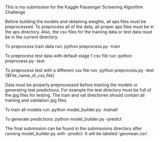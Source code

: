 This is my submission for the Kaggle Passenger Screening Algorithm Challenge 

Before building the models and obtaining weights, all aps files must be preprocessed.
To preprocess all of the data, all proper aps files must be in the aps directory.
Also, the csv files for the training data or test data must be in the current directory. 

To preprocess train data run:
python preprocess.py -train

To preprocess test data with default stage 1 csv file run: 
python preprocess.py -test

To preprocess test with a different csv file run: 
python preprocess.py -test {$File_name_of_csv_file}

Data must be properly preprocessed before training the models or generating test predictions. For example
the test directory must be full of the jpg files for testing. The train and val directories should contain
all training and validation jpg files. 

To train all models run: 
python model_builder.py -trainall

To generate predictions:
python model_builder.py -predict 

The final submission can be found in the submissions directory after running model_builder.py with -predict. It will be labeled 'geomean.csv'.   
